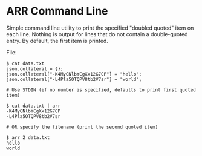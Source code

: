 # ARR Command Line

Simple command line utility to print the specified "doubled quoted" item on each line.  Nothing is output for lines that do not contain a double-quoted entry.  By default, the first item is printed.

File:
```
$ cat data.txt
json.collateral = {};
json.collateral["-K4MyCNlbYCgXx12G7CP"] = "hello";
json.collateral["-L4Pla5OTQPV8tb2V7sr"] = "world";

# Use STDIN (if no number is specified, defaults to print first quoted item)

$ cat data.txt | arr
-K4MyCNlbYCgXx12G7CP
-L4Pla5OTQPV8tb2V7sr

# OR specify the filename (print the second quoted item)

$ arr 2 data.txt
hello
world
```

